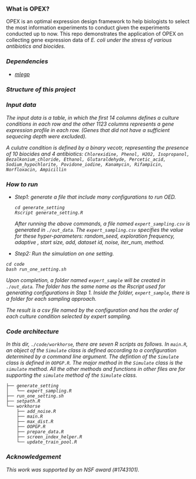 ### What is OPEX?

OPEX is an optimal expression design framework to help biologists to select the most information experiments to conduct given the experiments conducted up to now. This repo demonstrates the application of OPEX on collecting gene expression data of <em>E. coli<em> under the stress of various antibiotics and biocides.

### Dependencies
* [mlegp](https://cran.r-project.org/web/packages/mlegp/index.html)

### Structure of this project

### Input data
The input data is a table, in which the first 14 columns defines a culture conditions in each row and the other 1123 columns represents a gene expression profile in each row. (Genes that did not have a sufficient sequecing depth were excluded). 

A culutre condition is defined by a binary vecotr, representing the presence of 10 biocides and 4 antibiotics: ```Chlorexidine, Phenol, H2O2, Isopropanol, Bezalkonium_chloride, Ethanol, Glutaraldehyde, Percetic_acid, Sodium_hypochlorite, Povidone_iodine, Kanamycin, Rifampicin, Norfloxacin, Ampicillin```

### How to run
* Step1: generate a file that include many configurations to run OED.
  ```
  cd generate_setting
  Rscript generate_setting.R
  ```
  After running the above commands, a file named ```expert_sampling.csv``` is generated in ```./out_data```. The ```expert_sampling.csv``` specifies the value for these hyper-parameters: random_seed, exploration frequency, adaptive , start size, add, dataset id, noise, iter_num, method. 

* Step2: Run the simulation on one setting.
```
cd code
bash run_one_setting.sh
```

Upon completion, a folder named ```expert_sample``` will be created in ```./out_data```. The folder has the same name as the Rscript used for generating configurations in Step 1. Inside the folder, ```expert_sample```, there is a folder for each sampling approach.

The result is a csv file named by the configuration and has the order of each culture condition selected by expert sampling.

### Code architecture
In this dir, ```./code/workhorse```, there are seven R scripts as follows. In ```main.R```, an object of the ```Simulate``` class is defined according to a configuration determined by a command line argument. The defintion of the ```Simulate``` class is defined in ```OOPGP.R```. The major method in the ```Simulate``` class is the ```simulate``` method. All the other methods and functions in other files are for supporting the ```simulate``` method of the ```Simulate``` class.

```
├── generate_setting
│   └── expert_sampling.R
├── run_one_setting.sh
├── setpath.R
└── workhorse
    ├── add_noise.R
    ├── main.R
    ├── max_dist.R
    ├── OOPGP.R
    ├── prepare_data.R
    ├── screen_index_helper.R
    └── update_train_pool.R

```


### Acknowledgement
This work was supported by an NSF award (#1743101).


